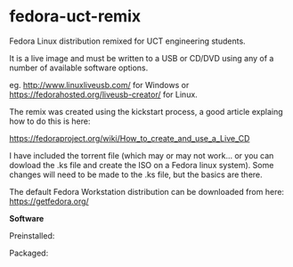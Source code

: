 # fedora-uct-remix
Fedora Linux distribution remixed for UCT engineering students. 

It is a live image and must be written to a USB or CD/DVD using any of a number of available software options.

eg. http://www.linuxliveusb.com/ for Windows or https://fedorahosted.org/liveusb-creator/ for Linux.

The remix was created using the kickstart process, a good article explaing how to do this is here:

https://fedoraproject.org/wiki/How_to_create_and_use_a_Live_CD

I have included the torrent file (which may or may not work... or you can dowload the .ks file and create the ISO on a Fedora linux system). Some changes will need to be made to the .ks file, but the basics are there.

The default Fedora Workstation distribution can be downloaded from here: https://getfedora.org/

**Software**

Preinstalled: 


Packaged:
